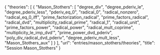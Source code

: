 {
    "theories": [
        {
            "Mason_Stothers": [
                "degree_div",
                "degree_pderiv_le",
                "degree_pderiv_less",
                "pderiv_eq_0",
                "radical_0",
                "radical_nonzero",
                "radical_eq_0_iff",
                "prime_factorization_radical",
                "prime_factors_radical",
                "radical_dvd",
                "multiplicity_radical_prime",
                "radical_1",
                "radical_unit",
                "prime_factors_power",
                "radical_power",
                "radical_mult_coprime",
                "multiplicity_le_imp_dvd'",
                "prime_power_dvd_pderiv",
                "poly_div_radical_dvd_pderiv",
                "degree_pderiv_mult_less",
                "Mason_Stothers_aux"
            ]
        }
    ],
    "url": "entries/mason_stothers/theories",
    "title": "Session Mason_Stothers"
}